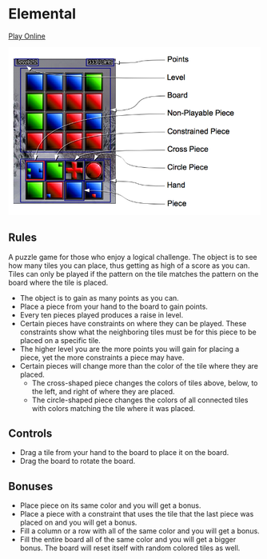# Elemental

[Play Online](https://ihavenoparachute.com/elemental)
				
![Example](assets/help.png)

## Rules

A puzzle game for those who enjoy a logical challenge.
The object is to see how many tiles you can place, thus getting as high of a score as you can. Tiles can only be played if the pattern on the tile matches the pattern on the board where the tile is placed.

-	The object is to gain as many points as you can.
-	Place a piece from your hand to the board to gain points.
-	Every ten pieces played produces a raise in level.
-	Certain pieces have constraints on where they can be played.  These constraints show what the neighboring tiles must be for this piece to be placed on a specific tile.
-	The higher level you are the more points you will gain for placing a piece, yet the more constraints a piece may have.
-	Certain pieces will change more than the color of the tile where they are placed.
	-	The cross-shaped piece changes the colors of tiles above, below, to the left, and right of where they are placed.
	-	The circle-shaped piece changes the colors of all connected tiles with colors matching the tile where it was placed.

## Controls
-	Drag a tile from your hand to the board to place it on the board.
-	Drag the board to rotate the board.

## Bonuses
-	Place piece on its same color and you will get a bonus.
-	Place a piece with a constraint that uses the tile that the last piece was placed on and you will get a bonus.
-	Fill a column or a row with all of the same color and you will get a bonus.
-	Fill the entire board all of the same color and you will get a bigger bonus.  The board will reset itself with random colored tiles as well.
